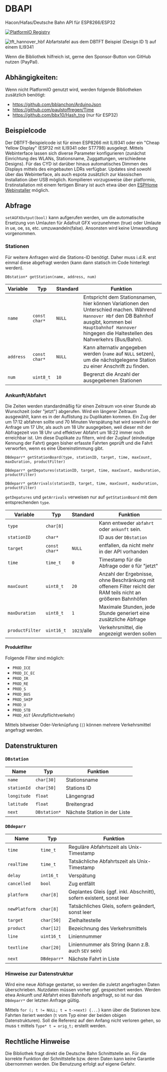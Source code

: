 # DBAPI
Hacon/Hafas/Deutsche Bahn API für ESP8266/ESP32

[![PlatformIO Registry](https://badges.registry.platformio.org/packages/soundstorm/library/DBAPI.svg)](https://registry.platformio.org/libraries/soundstorm/DBAPI)

![tft_hannover_hbf](https://user-images.githubusercontent.com/193273/200298925-0f80dfdb-e17f-4f26-a28f-67b808540332.jpg)
Abfartstafel aus dem DBTFT Beispiel (Design ID 1) auf einem ILI9341

Wenn die Bibliothek hilfreich ist, gerne den Sponsor-Button von GitHub nutzen (PayPal).

## Abhängigkeiten:

Wenn nicht PlatformIO genutzt wird, werden folgende Bibliotheken zusätzlich benötigt:
- https://github.com/bblanchon/ArduinoJson
- https://github.com/paulstoffregen/Time
- https://github.com/bbx10/Hash_tng (nur für ESP32)

## Beispielcode

Der DBTFT-Beispielcode ist für einen ESP8266 mit ILI9341 oder ein "Cheap Yellow Display" (ESP32 mit ILI9341 oder ST7798) ausgelegt.
Mittels Webinterface lassen sich diverse Parameter konfigurieren (zunächst Einrichtung des WLANs, Stationsname, Zuggattungen, verschiedene Designs).
Für das CYD ist darüber hinaus automatisches Dimmen des Displays mittels des eingebauten LDRs verfügbar.
Updates sind sowohl über das Webinterface, als auch espota zusätzlich zur klassischen Installation über USB möglich.
Kompilieren vorzugsweise über platformio, Erstinstallation mit einem fertigen Binary ist auch etwa über den [ESPHome Webinstaller](https://web.esphome.io/) möglich.

## Abfrage

`setAGFXOutput(bool)` kann aufgerufen werden, um die automatische Ersetzung von Umlauten für Adafruit GFX vorzunehmen (true) oder Umlaute in ue, oe, ss, etc. umzuwandeln(false).
Ansonsten wird keine Umwandlung vorgenommen.

### Stationen
Für weitere Anfragen wird die Stations-ID benötigt.
Daher muss i.d.R. erst einmal diese abgefragt werden (kann dann statisch im Code hinterlegt werden).

`DBstation* getStation(name, address, num)`

| Variable | Typ | Standard | Funktion |
| --- | --- | --- | --- |
| `name` | `const char*` | `NULL` | Entspricht dem Stationsnamen, hier können Variationen den Unterschied machen. Während `Hannover Hbf` den DB Bahnhof ausgibt, kommen bei `Hauptbahnhof Hannover` hingegen die Haltestellen des Nahverkehrs (Bus/Bahn). |
| `address` | `const char*` | `NULL` |  Kann alternativ angegeben werden (`name` auf `NULL` setzen), um die nächstgelegene Station zu einer Anschrift zu finden. |
| `num` | `uint8_t` | `10` | Begrenzt die Anzahl der ausgegebenen Stationen |

### Ankunft/Abfahrt

Die Zeiten werden standardmäßig für einen Zeitraum von einer Stunde ab Wunschzeit (oder "jetzt") abgerufen.
Wird ein längerer Zeitraum ausgewählt, kann es in der Auflistung zu Duplikaten kommen.
Ein Zug der um 17:12 abfahren sollte und 70 Minuten Verspätung hat wird sowohl in der Anfrage um 17 Uhr, als auch um 18 Uhr ausgegeben, weil dieser mit der Abfragezeit von 18 Uhr und effektiver Abfahrt um 18:22 immer noch erreichbar ist.
Um diese Duplikate zu filtern, wird der Zuglauf (eindeutige Kennung der Fahrt) gegen bisher erfasste Fahrten geprüft und die Fahrt verworfen, wenn es eine Übereinstimmung gibt. 

`DBdeparr* getStationBoard(type, stationID, target, time, maxCount, maxDuration, productFilter)`

`DBdeparr* getDepatures(stationID, target, time, maxCount, maxDuration, productFilter)`

`DBdeparr* getArrivals(stationID, target, time, maxCount, maxDuration, productFilter)`

`getDepatures` und `getArrivals` verweisen nur auf `getStationBoard` mit dem entsprechenden `type`.

| Variable | Typ | Standard | Funktion |
| --- | --- | --- | --- |
| `type` | `char[8]` | | Kann entweder `abfahrt` oder `ankunft`  sein. |
| `stationID` | `char*` | | ID aus der `DBstation` |
| `target` | `const char*` | `NULL` | entfallen, da nicht mehr in der API vorhanden |
| `time` | `time_t` | `0` | Timestamp für die Abfrage oder `0` für "jetzt" |
| `maxCount` | `uint8_t` | `20` | Anzahl der Ergebnisse, ohne Beschränkung mit offenem Filter reicht der RAM teils nicht an größeren Bahnhöfen |
| `maxDuration` | `uint8_t` | `1` | Maximale Stunden, jede Stunde generiert eine zusätzliche Abfrage |
| `productFilter` | `uint16_t` | `1023`/alle | Verkehrsmittel, die angezeigt werden sollen |

#### Produktfilter

Folgende Filter sind möglich:

* `PROD_ICE`
* `PROD_IC_EC`
* `PROD_IR`
* `PROD_RE`
* `PROD_S`
* `PROD_BUS`
* `PROD_SHIP`
* `PROD_U`
* `PROD_STB`
* `PROD_AST` (Anrufpflichtverkehr)

Mittels bitweiser Oder-Verknüpfung (`|`) können mehrere Verkehrsmittel angefragt werden.

## Datenstrukturen

### `DBstation`
| Name | Typ | Funktion |
| --- | --- | --- |
| `name` | `char[30]` | Stationsname |
| `stationId` | `char[50]` | Stations ID |
| `longitude` | `float` | Längengrad |
| `latitude` |  `float` | Breitengrad |
| `next` | `DBstation*` | Nächste Station in der Liste |

### `DBdeparr`

| Name | Typ | Funktion |
| --- | --- | --- |
| `time` | `time_t` | Reguläre Abfahrtszeit als Unix-Timestamp |
| `realTime` | `time_t` | Tatsächliche Abfahrtszeit als Unix-Timestamp |
| `delay` | `int16_t` | Verspätung |
| `cancelled` | `bool` | Zug entfällt |
| `platform` | `char[8]` | Geplantes Gleis (ggf. inkl. Abschnitt), sofern existent, sonst leer |
| `newPlatform` | `char[8]` | Tatsächliches Gleis, sofern geändert, sonst leer |
| `target` | `char[50]` | Zielhaltestelle |
| `product` | `char[12]` | Bezeichnung des Verkehrsmittels |
| `line` | `uint16_t` | Liniennummer |
| `textline` | `char[20]` | Liniennummer als String (kann z.B. auch `SEV` sein) |
| `next` | `DBdeparr*` | Nächste Fahrt in Liste |

### Hinweise zur Datenstruktur

Wird eine neue Abfrage gestartet, so werden die zuletzt angefragten Daten überschrieben.
Nutzdaten müssen vorher ggf. gespeichert werden.
Werden etwa Ankunft *und* Abfahrt eines Bahnhofs angefragt, so ist nur das `DBdeparr*` der letzten Anfrage gültig.

Mittels `for (; t != NULL; t = t->next) {...}` kann über die Stationen bzw. Fahrten iteriert werden (`t` vom Typ einer der beiden obigen Datenstrukturen).
Soll die Referenz auf den Anfang nicht verloren gehen, so muss `t` mittels `Type* t = orig_t;` erstellt werden.

## Rechtliche Hinweise
Die Bibliothek fragt direkt die Deutsche Bahn Schnittstelle an.
Für die korrekte Funktion der Schnittstelle bzw. deren Daten kann keine Garantie übernommen werden.
Die Benutzung erfolgt auf eigene Gefahr.
